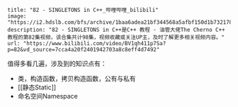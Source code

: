 ```embed
title: "82 - SINGLETONS in C++_哔哩哔哩_bilibili"
image: "https://i2.hdslb.com/bfs/archive/1baa6adea21bf344568a5afbf150d1b732178438.jpg@100w_100h_1c.png"
description: "82 - SINGLETONS in C++是C++ 教程 - 油管大佬The Cherno C++ 教程的第82集视频，该合集共计98集，视频收藏或关注UP主，及时了解更多相关视频内容。"
url: "https://www.bilibili.com/video/BV1qh411p7Sa?p=82&vd_source=7cca4a20f2401942703a8c8eff4d7492"
```

值得多看几遍，涉及到的知识点有：
- 类，构造函数，拷贝构造函数，公有与私有
- [[静态Static]]
- 命名空间Namespace